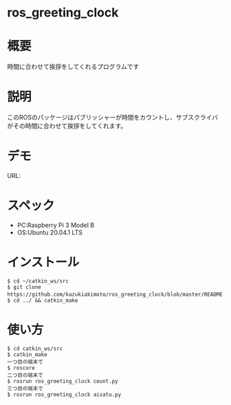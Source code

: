 # ros_greeting_clock

# 概要
時間に合わせて挨拶をしてくれるプログラムです

# 説明
このROSのパッケージはパブリッシャーが時間をカウントし、サブスクライバがその時間に合わせて挨拶をしてくれます。

# デモ
URL:

# スペック
- PC:Raspberry Pi 3 Model B  
- OS:Ubuntu 20.04.1 LTS

# インストール
~~~　　
$ cd ~/catkin_ws/src
$ git clone https://github.com/kazukiakimoto/ros_greeting_clock/blob/master/README.md　
$ cd ../ && catkin_make
~~~

# 使い方
~~~  
$ cd catkin_ws/src
$ catkin_make
一つ目の端末で
$ roscore
二つ目の端末で
$ rosrun ros_greeting_clock count.py
三つ目の端末で
$ rosrun ros_greeting_clock aisatu.py
~~~
